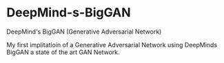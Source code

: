 # DeepMind-s-BigGAN
DeepMind's BigGAN (Generative Adversarial Network) 


My first implitatioin of a Generative Adversarial Network using DeepMinds BigGAN a state of the art GAN Network.
